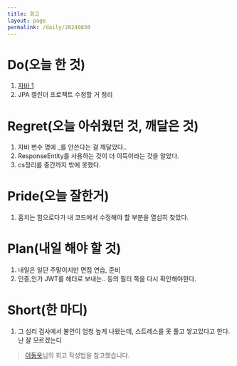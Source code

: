 ```yaml
---
title: 회고
layout: page
permalink: /daily/20240830
---
```


# Do(오늘 한 것)
1. [자바 1](https://github.com/Rlackdals981010/javacode)
2. JPA 캘린더 프로젝트 수정할 거 정리

# Regret(오늘 아쉬웠던 것, 깨달은 것)
1. 자바 변수 명에 _를 안쓴다는 걸 깨달았다..
2. ResponseEntity를 사용하는 것이 더 이득이라는 것을 알았다.
3. cs정리를 중간까지 밖에 못했다.

# Pride(오늘 잘한거)
1. 훔치는 힘으로다가 내 코드에서 수정해야 할 부분을 열심히 찾았다.

# Plan(내일 해야 할 것)
1. 내일은 일단 주말이지만 면접 연습, 준비
2. 인증,인가 JWT를 헤더로 보내는.. 등의 필터 쪽을 다시 확인해야한다.

# Short(한 마디)
1. 그 심리 검사에서 불안이 엄청 높게 나왔는데, 스트레스를 못 풀고 쌓고있다고 한다. 난 잘 모르겠는디


> [이동욱](https://dongwooklee96.github.io/)님의 회고 작성법을 참고했습니다.
